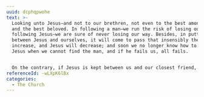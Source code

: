 ```yaml
---
uuid: dcphqpwohe
text: >-
  Looking unto Jesus—and not to our brethren, not even to the best among them
  and the best beloved. In following a man—we run the risk of losing our way. In
  following Jesus—we are sure of never losing our way. Besides, in putting a man
  between Jesus and ourselves, it will come to pass that insensibly the man will
  increase, and Jesus will decrease; and soon we no longer know how to find
  Jesus when we cannot find the man, and if he fails us, all fails.


  On the contrary, if Jesus is kept between us and our closest friend, our attachment to the person will be at the same time less enthralling, and more deep; less passionate, and more tender; less necessary, and more useful; an instrument of rich blessing in the hands of God, when He is pleased to make use of him; and whose absence will be a further blessing, when it may please God to dispense with him, to draw us even nearer to the only Friend who can be separated from us by “neither death nor life”
referenceId: -wLXpK6lBx
categories:
  - The Church
---
```

